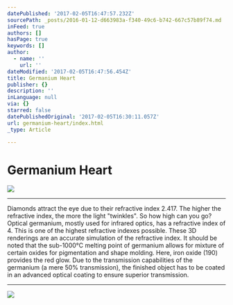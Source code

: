 ```yaml
---
datePublished: '2017-02-05T16:47:57.232Z'
sourcePath: _posts/2016-01-12-d663983a-f340-49c6-b742-667c57b89f74.md
inFeed: true
authors: []
hasPage: true
keywords: []
author:
  - name: ''
    url: ''
dateModified: '2017-02-05T16:47:56.454Z'
title: Germanium Heart
publisher: {}
description: ''
inLanguage: null
via: {}
starred: false
datePublishedOriginal: '2017-02-05T16:30:11.057Z'
url: germanium-heart/index.html
_type: Article

---
```

# Germanium Heart
![](https://the-grid-user-content.s3-us-west-2.amazonaws.com/d135794c-16e6-4067-a7eb-6aae6ad1305b.jpg)

---

Diamonds attract the eye due to their refractive index 2.417\. The higher the refractive index, the more the light "twinkles". So how high can you go? Optical germanium, mostly used for infrared optics, has a refractive index of 4\. This is one of the highest refractive indexes possible. These 3D renderings are an accurate simulation of the refractive index. It should be noted that the sub-1000°C melting point of germanium allows for mixture of certain oxides for pigmentation and shape molding. Here, iron oxide (190) provides the red glow. Due to the transmission capabilities of the germanium (a mere 50% transmission), the finished object has to be coated in an advanced optical coating to ensure superior transmission.

---

![](https://the-grid-user-content.s3-us-west-2.amazonaws.com/5f8ca80f-9ca8-411e-ab97-985988352455.jpg)